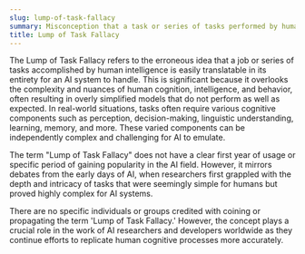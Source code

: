```yaml
---
slug: lump-of-task-fallacy
summary: Misconception that a task or series of tasks performed by human intelligence can be replicated entirely by artificial intelligence.
title: Lump of Task Fallacy
---
```


The Lump of Task Fallacy refers to the erroneous idea that a job or series of tasks accomplished by human intelligence is easily translatable in its entirety for an AI system to handle. This is significant because it overlooks the complexity and nuances of human cognition, intelligence, and behavior, often resulting in overly simplified models that do not perform as well as expected. In real-world situations, tasks often require various cognitive components such as perception, decision-making, linguistic understanding, learning, memory, and more. These varied components can be independently complex and challenging for AI to emulate.

The term "Lump of Task Fallacy" does not have a clear first year of usage or specific period of gaining popularity in the AI field. However, it mirrors debates from the early days of AI, when researchers first grappled with the depth and intricacy of tasks that were seemingly simple for humans but proved highly complex for AI systems.

There are no specific individuals or groups credited with coining or propagating the term 'Lump of Task Fallacy.' However, the concept plays a crucial role in the work of AI researchers and developers worldwide as they continue efforts to replicate human cognitive processes more accurately.
